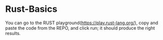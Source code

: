 # Rust-Basics
You can go to the RUST playground(https://play.rust-lang.org/), copy and paste the code from the REPO, and click run; it should produce the right results.
